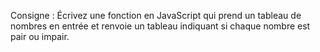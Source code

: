 Consigne : Écrivez une fonction en JavaScript qui prend un tableau de nombres en entrée et renvoie un tableau indiquant si chaque nombre est pair ou impair.

